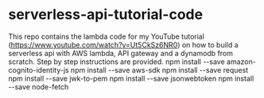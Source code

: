 # serverless-api-tutorial-code

This repo contains the lambda code for my YouTube tutorial (https://www.youtube.com/watch?v=Ut5CkSz6NR0) on how to build a serverless api with AWS lambda, API gateway and a dynamodb from scratch. Step by step instructions are provided.
npm install --save amazon-cognito-identity-js
npm install --save aws-sdk
npm install --save request
npm install --save jwk-to-pem
npm install --save jsonwebtoken
npm install --save node-fetch